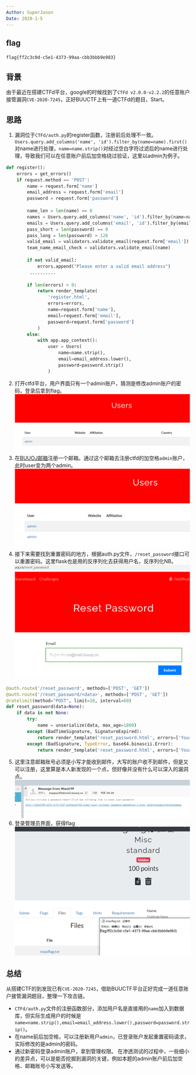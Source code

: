 ```yaml
---
Author: SuperJason
Date: 2020-1-5
---
```


## flag
`flag{ff2c3c0d-c5e1-4373-99aa-cbb3bbb9e983}`
## 背景
由于最近在搭建CTFd平台，google的时候找到了`CTFd v2.0.0-v2.2.2`的任意账户接管漏洞`CVE-2020-7245`，正好BUUCTF上有一道CTFd的题目，Start。

## 思路
1. 漏洞位于`CTFd/auth.py`的register函数，注册前后处理不一致。`Users.query.add_columns('name', 'id').filter_by(name=name).first()`对name进行处理，`name=name.strip()`对经过空白字符过滤后的name进行处理，导致我们可以在任意账户前后加空格绕过验证，这里以admin为例子。   
```python
def register():
    errors = get_errors()
    if request.method == 'POST':
        name = request.form['name']
        email_address = request.form['email']
        password = request.form['password']

        name_len = len(name) == 0
        names = Users.query.add_columns('name', 'id').filter_by(name=name).first()
        emails = Users.query.add_columns('email', 'id').filter_by(email=email_address).first()
        pass_short = len(password) == 0
        pass_long = len(password) > 128
        valid_email = validators.validate_email(request.form['email'])
        team_name_email_check = validators.validate_email(name)

        if not valid_email:
            errors.append("Please enter a valid email address")
         ..........

        if len(errors) > 0:
            return render_template(
                'register.html',
                errors=errors,
                name=request.form['name'],
                email=request.form['email'],
                password=request.form['password']
            )
        else:
            with app.app_context():
                user = Users(
                    name=name.strip(),
                    email=email_address.lower(),
                    password=password.strip()
                )
```   
2. 打开ctfd平台，用户界面只有一个admin账户，猜测是修改admin账户的密码，登录后拿到flag。  
   ![](images/ctfd-1.png)
3. 在[BUUOJ邮箱](http://mail.buuoj.cn/admin/ui/user/signup/mail.buuoj.cn)注册一个邮箱。通过这个邮箱去注册ctfd的加空格` admin `账户，此时user变为两个admin。  
   ![](images/ctfd-2.png)
4. 接下来需要找到重置密码的地方，根据auth.py文件，`/reset_password`接口可以重置密码。这里flask也是用的反序列化去获得用户名，反序列化NB。    
   ![](images/ctfd-3.png)
```python
@auth.route('/reset_password', methods=['POST', 'GET'])
@auth.route('/reset_password/<data>', methods=['POST', 'GET'])
@ratelimit(method="POST", limit=10, interval=60)
def reset_password(data=None):
    if data is not None:
        try:
            name = unserialize(data, max_age=1800)
        except (BadTimeSignature, SignatureExpired):
            return render_template('reset_password.html', errors=['Your link has expired'])
        except (BadSignature, TypeError, base64.binascii.Error):
            return render_template('reset_password.html', errors=['Your reset token is invalid'])

```
5. 这里注意邮箱账号必须是小写才能收到邮件，大写的账户收不到邮件，但是又可以注册，这里算是本人新发现的一个点，但好像并没有什么可以深入的漏洞点。  
   ![](images/ctfd-4.png)
6. 登录管理员界面，获得flag   
   ![](images/ctfd-5.png)

## 总结
从搭建CTF的到发现已有`CVE-2020-7245`，借助BUUCTF平台正好完成一道任意账户接管漏洞题目，整理一下攻击链。
- `CTFd/auth.py`文件的注册函数部分，添加用户名是直接用的`name`加入到数据库，但实际生成用户的时候是`name=name.strip(),email=email_address.lower(),password=password.strip()`。
- 在name前后加空格，可以注册新用户` admin `，已登录账户发起重置密码请求，实际修改的是admin的密码。
- 通过新密码登录admin账户，拿到管理权限。
在渗透测试的过程中，一些细小的差异点，可以是能否挖掘到漏洞的关键，例如本题的admin账户前后加空格、邮箱账号小写发送等。